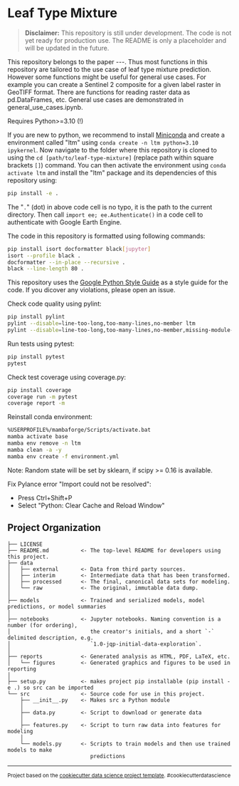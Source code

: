 Leaf Type Mixture
==============================

> **Disclaimer:** This repository is still under development. The code is not yet ready for production use. The README is only a placeholder and will be updated in the future.

This repository belongs to the paper ---. Thus most functions in this repository are tailored to the use case of leaf type mixture prediction. However some functions might be useful for general use cases. For example you can create a Sentinel 2 composite for a given label raster in GeoTIFF format. There are functions for reading raster data as pd.DataFrames, etc. General use cases are demonstrated in general_use_cases.ipynb.

Requires Python>=3.10 (!)

If you are new to python, we recommend to install [Miniconda](https://docs.conda.io/projects/miniconda/en/latest/) and create a environment called "ltm" using `conda create -n ltm python=3.10 ipykernel`. Now navigate to the folder where this repository is cloned to using the `cd [path/to/leaf-type-mixture]` (replace path within square brackets `[]`) command. You can then activate the environment using `conda activate ltm` and install the "ltm" package and its dependencies of this repository using:
```bash
pip install -e .
```

The "`.`" (dot) in above code cell is no typo, it is the path to the current directory. Then call `import ee; ee.Authenticate()` in a code cell to authenticate with Google Earth Engine.

The code in this repository is formatted using following commands:
```bash
pip install isort docformatter black[jupyter]
isort --profile black .
docformatter --in-place --recursive .
black --line-length 80 .
```

This repository uses the [Google Python Style Guide](https://google.github.io/styleguide/pyguide.html) as a style guide for the code. If you dicover any violations, please open an issue.

Check code quality using pylint:
```bash
pip install pylint
pylint --disable=line-too-long,too-many-lines,no-member ltm
pylint --disable=line-too-long,too-many-lines,no-member,missing-module-docstring,missing-class-docstring,missing-function-docstring test
```

Run tests using pytest:
```bash
pip install pytest
pytest
```

Check test coverage using coverage.py:
```bash
pip install coverage
coverage run -m pytest
coverage report -m
```

Reinstall conda environment:
```bash
%USERPROFILE%/mambaforge/Scripts/activate.bat
mamba activate base
mamba env remove -n ltm
mamba clean -a -y
mamba env create -f environment.yml
```

Note: Random state will be set by sklearn, if scipy >= 0.16 is available.

Fix Pylance error "Import could not be resolved":
- Press Ctrl+Shift+P
- Select "Python: Clear Cache and Reload Window"

Project Organization
------------

    ├── LICENSE
    ├── README.md          <- The top-level README for developers using this project.
    ├── data
    │   ├── external       <- Data from third party sources.
    │   ├── interim        <- Intermediate data that has been transformed.
    │   ├── processed      <- The final, canonical data sets for modeling.
    │   └── raw            <- The original, immutable data dump.
    │
    ├── models             <- Trained and serialized models, model predictions, or model summaries
    │
    ├── notebooks          <- Jupyter notebooks. Naming convention is a number (for ordering),
    │                         the creator's initials, and a short `-` delimited description, e.g.
    │                         `1.0-jqp-initial-data-exploration`.
    │
    ├── reports            <- Generated analysis as HTML, PDF, LaTeX, etc.
    │   └── figures        <- Generated graphics and figures to be used in reporting
    │
    ├── setup.py           <- makes project pip installable (pip install -e .) so src can be imported
    └── src                <- Source code for use in this project.
        ├── __init__.py    <- Makes src a Python module
        │
        ├── data.py        <- Script to download or generate data
        │
        ├── features.py    <- Script to turn raw data into features for modeling
        │
        └── models.py      <- Scripts to train models and then use trained models to make
                              predictions


--------

<p><small>Project based on the <a target="_blank" href="https://drivendata.github.io/cookiecutter-data-science/">cookiecutter data science project template</a>. #cookiecutterdatascience</small></p>

